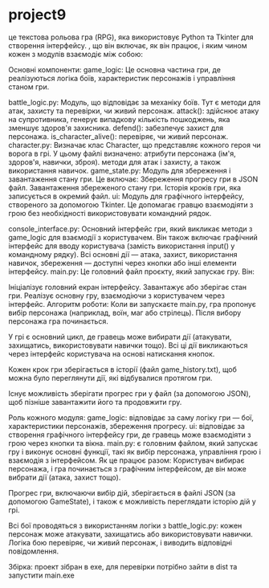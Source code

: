 # project9
 це текстова рольова гра (RPG), яка використовує Python та Tkinter для створення інтерфейсу. , що він включає, як він працює, і яким чином кожен з модулів взаємодіє між собою:

Основні компоненти:
game_logic: Це основна частина гри, де реалізуються логіка боїв, характеристик персонажів і управління станом гри.

battle_logic.py: Модуль, що відповідає за механіку боїв. Тут є методи для атак, захисту та перевірки, чи живий персонаж.
attack(): здійснює атаку на супротивника, генерує випадкову кількість пошкоджень, яка зменшує здоров'я захисника.
defend(): забезпечує захист для персонажа.
is_character_alive(): перевіряє, чи живий персонаж.
character.py: Визначає клас Character, що представляє кожного героя чи ворога в грі. У цьому файлі визначено:
атрибути персонажа (ім'я, здоров'я, навички, зброя).
методи для атак і захисту, а також використання навичок.
game_state.py: Модуль для збереження і завантаження стану гри. Це включає:
Збереження прогресу гри в JSON файл.
Завантаження збереженого стану гри.
Історія кроків гри, яка записується в окремий файл.
ui: Модуль для графічного інтерфейсу, створеного за допомогою Tkinter. Це допомагає гравцю взаємодіяти з грою без необхідності використовувати командний рядок.

console_interface.py: Основний інтерфейс гри, який викликає методи з game_logic для взаємодії з користувачем. Він також включає графічний інтерфейс для вводу користувача (замість використання input() у командному рядку). Всі основні дії — атака, захист, використання навичок, збереження — доступні через кнопки або інші елементи інтерфейсу.
main.py: Це головний файл проєкту, який запускає гру. Він:

Ініціалізує головний екран інтерфейсу.
Завантажує або зберігає стан гри.
Реалізує основну гру, взаємодіючи з користувачем через інтерфейс.
Алгоритм роботи:
Коли ви запускаєте main.py, гра пропонує вибір персонажа (наприклад, воїн, маг або стрілець). Після вибору персонажа гра починається.

У грі є основний цикл, де гравець може вибирати дії (атакувати, захищатись, використовувати навички тощо). Всі ці дії викликаються через інтерфейс користувача на основі натискання кнопок.

Кожен крок гри зберігається в історії (файл game_history.txt), щоб можна було переглянути дії, які відбувалися протягом гри.

Існує можливість зберігати прогрес гри у файл (за допомогою JSON), щоб пізніше завантажити його та продовжити гру.

Роль кожного модуля:
game_logic: відповідає за саму логіку гри — бої, характеристики персонажів, збереження прогресу.
ui: відповідає за створення графічного інтерфейсу гри, де гравець може взаємодіяти з грою через кнопки та вікна.
main.py: є головним файлом, який запускає гру і виконує основні функції, такі як вибір персонажа, управління грою і взаємодія з інтерфейсом.
Як це працює разом:
Користувач вибирає персонажа, і гра починається з графічним інтерфейсом, де він може вибрати дії (атака, захист тощо).

Прогрес гри, включаючи вибір дій, зберігається в файлі JSON (за допомогою GameState), і також є можливість переглядати історію дій у грі.

Всі бої проводяться з використанням логіки з battle_logic.py: кожен персонаж може атакувати, захищатись або використовувати навички. Логіка бою перевіряє, чи живий персонаж, і виводить відповідні повідомлення.

Збірка:
проект зібран в exe, для перевірки потрібно зайти в dist та запустити main.exe
